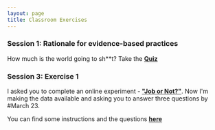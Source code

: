 ```yaml
---
layout: page
title: Classroom Exercises
---
```


### Session 1: Rationale for evidence-based practices

How much is the world going to sh**t? Take the <a href="https://docs.google.com/forms/d/e/1FAIpQLSfei6GDkW5jhcSzJLXa-iGoiZscYLDGILiw4bWcEQ5YfMkS5g/viewform?usp=sf_link"><b>Quiz</b></a>

### Session 3: Exercise 1

I asked you to complete an online experiment - <a href="https://evidencebaseddm.formr.org "><b>"Job or Not?"</b></a>. Now I'm making the data available and asking you to answer three questions by #March 23. 

You can find some instructions and the questions <a href=""><b>here</b></a>


